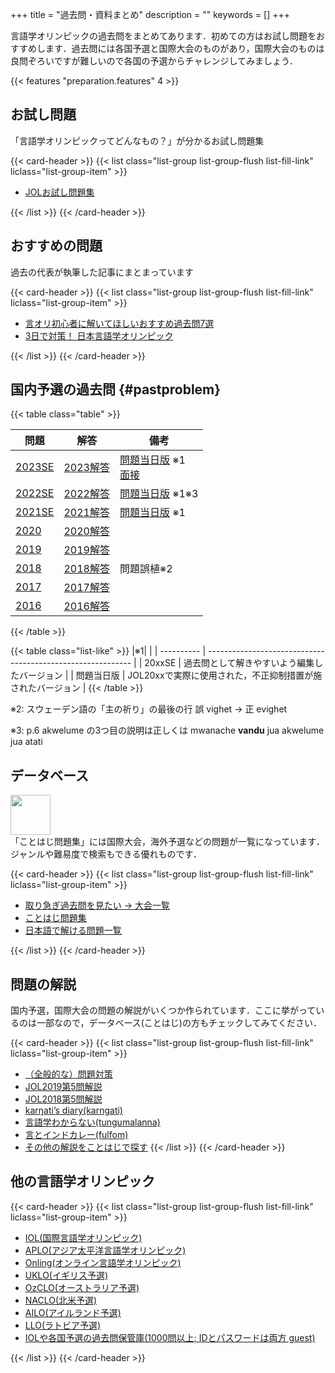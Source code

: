 +++
title = "過去問・資料まとめ"
description = ""
keywords = []
+++

言語学オリンピックの過去問をまとめてあります．初めての方はお試し問題をおすすめします．過去問には各国予選と国際大会のものがあり，国際大会のものは良問ぞろいですが難しいので各国の予選からチャレンジしてみましょう．

{{< features "preparation.features" 4 >}}

## お試し問題

「言語学オリンピックってどんなもの？」が分かるお試し問題集

{{< card-header >}}
{{< list class="list-group list-group-flush list-fill-link" liclass="list-group-item" >}}

- [JOLお試し問題集](/sample-problems/)

{{< /list >}}
{{< /card-header >}}

## おすすめの問題

過去の代表が執筆した記事にまとまっています

{{< card-header >}}
{{< list class="list-group list-group-flush list-fill-link" liclass="list-group-item" >}}

- [言オリ初心者に解いてほしいおすすめ過去問7選](https://fulfom.hatenablog.com/entry/2021/07/31/074102)
- [3日で対策！ 日本言語学オリンピック](http://zohe.hatenablog.com/entry/2019/03/21/191555)

{{< /list >}}
{{< /card-header >}}

## 国内予選の過去問 {#pastproblem}

{{< table class="table" >}}

| 問題                          | 解答                                                                 | 備考                              |
| ----------------------------- | -------------------------------------------------------------------- | --------------------------------- |
| [2023SE](/pdf/jol2023-se.pdf) | [2023解答](/pdf/jol2023-sol.pdf)                                     | [問題当日版](/pdf/jol2023.pdf) ※1<br>[面接](/pdf/jol2023-int.pdf) |
| [2022SE](/pdf/jol2022-se.pdf) | [2022解答](/pdf/jol2022-sol.pdf)                                     | [問題当日版](/pdf/jol2022.pdf) ※1※3 |
| [2021SE](/pdf/jol2021-se.pdf) | [2021解答](/pdf/jol2021-sol.pdf)                                     | [問題当日版](/pdf/jol2021.pdf) ※1 |
| [2020](/pdf/jol2020.pdf)      | [2020解答](/pdf/jol2020-sol.pdf)                                     |                                   |
| [2019](/pdf/jol2019.pdf)      | [2019解答](/pdf/jol2019-sol.pdf)                                     |                                   |
| [2018](/pdf/jol2018.pdf)      | [2018解答](/pdf/jol2018-sol.pdf) | 問題誤植※2                        |
| [2017](/pdf/jol2017.pdf)      | [2017解答](/pdf/jol2017-sol.pdf)                                     |                                   |
| [2016](/pdf/jol2016.pdf)      |  [2016解答](/pdf/jol2016-sol.pdf)                                                                    |                                   |

{{< /table >}}

{{< table class="list-like" >}}
|※1|                                                             |
| ---------- | ----------------------------------------------------------- |
| 20xxSE     | 過去問として解きやすいよう編集したバージョン                |
| 問題当日版 | JOL20xxで実際に使用された，不正抑制措置が施されたバージョン |
{{< /table >}}

※2: スウェーデン語の「主の祈り」の最後の行 誤 vighet -> 正 evighet

※3: p.6 akwelume の3つ目の説明は正しくは mwanache **vandu** jua akwelume jua atati

## データベース

<div class="d-flex">
  <div class="flex-shrink-0">
    <a href="https://kotohazi.netlify.app/problems/">
        <img class="hover-zoom" style="height: 64px" src="/img/kotohazi-logo.svg">
    </a>
  </div>
  <div class="flex-grow-1 ms-3">
  「ことはじ問題集」には国際大会，海外予選などの問題が一覧になっています．ジャンルや難易度で検索もできる優れものです．
  </div>
</div>

{{< card-header >}}
{{< list class="list-group list-group-flush list-fill-link" liclass="list-group-item" >}}

- [取り急ぎ過去問を見たい → 大会一覧](https://kotohazi.netlify.app/problems/contests)
- [ことはじ問題集](https://kotohazi.netlify.app/problems/)
- <a href="https://kotohazi.netlify.app/problems/?v=1&t=SU9MMjAoMVs1LTldfFteMDFdXGQpfEpPTHxBUExPfOaXpeacrOiqnuiosw&s=5pel5pys6Kqe44Gn6Kej44GR44KL5ZWP6aGM" target="_blank">日本語で解ける問題一覧</a>

{{< /list >}}
{{< /card-header >}}

## 問題の解説

国内予選，国際大会の問題の解説がいくつか作られています．ここに挙がっているのは一部なので，データベース(ことはじ)の方もチェックしてみてください．

{{< card-header >}}
{{< list class="list-group list-group-flush list-fill-link" liclass="list-group-item" >}}

- [（全般的な）問題対策](/tutorial/)
- [JOL2019第5問解説](https://fulfom.hatenablog.com/entry/2019/12/21/145615)  
- [JOL2018第5問解説](https://karngati.hatenablog.com/entry/JOL2018_5)
- [karŋati’s diary(karngati)](https://karngati.hatenablog.com/entry/JOL2018_5)
- [言語学わからない(tungumalanna)](https://tungumalanna.hatenablog.com/archive/category/IOL%E9%9D%9E%E5%85%AC%E5%BC%8F%E8%A7%A3%E8%AA%AC)
- [言とインドカレー(fulfom)](https://fulfom.hatenablog.com/archive/category/%E8%A8%80%E3%82%AA%E3%83%AA%E8%A7%A3%E8%AA%AC)
- <a href="https://kotohazi.netlify.app/problems/?s=6Kej6Kqs44Gu44GC44KL5ZWP6aGM&v=1&c=0B4" target="_blank">その他の解説をことはじで探す</a>
{{< /list >}}
{{< /card-header >}}

## 他の言語学オリンピック

{{< card-header >}}
{{< list class="list-group list-group-flush list-fill-link" liclass="list-group-item" >}}

- [IOL(国際言語学オリンピック)](https://ioling.org/problems/by_year)
- [APLO(アジア太平洋言語学オリンピック)](https://aplo.asia/problems-by-year/)
- [Onling(オンライン言語学オリンピック)](https://onling.org/)
- [UKLO(イギリス予選)](https://www.uklo.org/past-problems#problems)
- [OzCLO(オーストラリア予選)](https://ozclo.org.au/past-problems/)
- [NACLO(北米予選)](https://nacloweb.org/practice.php#previous_problems)
- [AILO(アイルランド予選)](https://ailo.adaptcentre.ie/sample-puzzles/)
- [LLO(ラトビア予選)](http://loling.lv/en/past.html)
- [IOLや各国予選の過去問保管庫(1000問以上; IDとパスワードは両方 guest)](http://tangra.cs.yale.edu/naclobase/)

{{< /list >}}
{{< /card-header >}}
